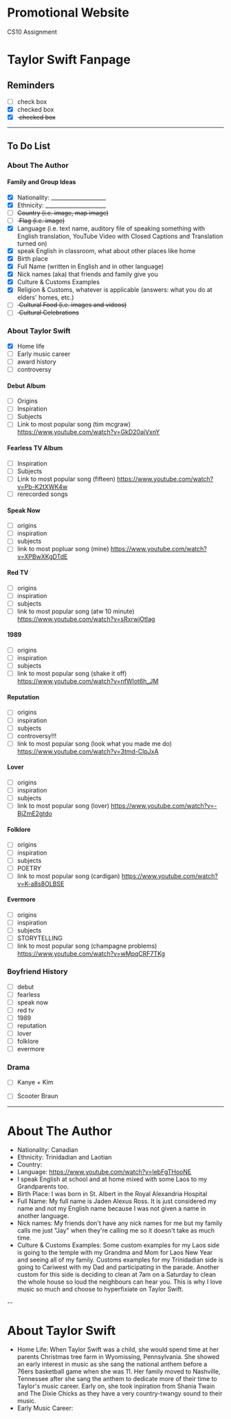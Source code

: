 # Promotional Website
CS10 Assignment

# Taylor Swift Fanpage


## Reminders
- [ ] check box
- [x] checked box
- [x] <del> checked box </del>

---

## To Do List
### About The Author
#### Family and Group Ideas
- [x] Nationality: ____________________
- [x] Ethnicity: ______________________
- [ ] <del>Country (i.e. image, map image)<del/>
- [ ] <del> Flag (i.e. image) <del/>
- [x] Language (i.e. text name, auditory file of speaking something with English translation, YouTube Video with Closed Captions and Translation turned on)
- [x] speak English in classroom, what about other places like home
- [x] Birth place
- [x] Full Name (written in English and in other language)
- [x] Nick names (aka) that friends and family give you
- [x] Culture & Customs Examples
- [x] Religion & Customs, whatever is applicable (answers: what you do at elders' homes, etc.)
- [ ] <del> Cultural Food (i.e. images and videos) <del/>
- [ ] <del> Cultural Celebrations <del/>

### About Taylor Swift
- [x] Home life
- [ ] Early music career 
- [ ] award history
- [ ] controversy

#### Debut Album
- [ ] Origins
- [ ] Inspiration
- [ ] Subjects
- [ ] Link to most popular song (tim mcgraw) https://www.youtube.com/watch?v=GkD20ajVxnY 

#### Fearless TV Album
- [ ] Inspiration
- [ ] Subjects
- [ ] Link to most popular song (fifteen) https://www.youtube.com/watch?v=Pb-K2tXWK4w 
- [ ] rerecorded songs

#### Speak Now
- [ ] origins
- [ ] inspiration
- [ ] subjects
- [ ] link to most popluar song (mine) https://www.youtube.com/watch?v=XPBwXKgDTdE 

#### Red TV 
- [ ] origins
- [ ] inspiration
- [ ] subjects
- [ ] link to most popular song (atw 10 minute) https://www.youtube.com/watch?v=sRxrwjOtIag 

#### 1989
- [ ] origins
- [ ] inspiration
- [ ] subjects
- [ ] link to most popular song (shake it off) https://www.youtube.com/watch?v=nfWlot6h_JM 

#### Reputation
- [ ] origins
- [ ] inspiration
- [ ] subjects
- [ ] controversy!!!
- [ ] link to most popular song (look what you made me do) https://www.youtube.com/watch?v=3tmd-ClpJxA 

#### Lover
- [ ] origins
- [ ] inspiration
- [ ] subjects
- [ ] link to most popular song (lover) https://www.youtube.com/watch?v=-BjZmE2gtdo 

#### Folklore
- [ ] origins 
- [ ] inspiration
- [ ] subjects
- [ ] POETRY    
- [ ] link to most popular song (cardigan) https://www.youtube.com/watch?v=K-a8s8OLBSE 

#### Evermore
- [ ] origins
- [ ] inspiration
- [ ] subjects
- [ ] STORYTELLING
- [ ] link to most popular song (champagne problems) https://www.youtube.com/watch?v=wMpqCRF7TKg

### Boyfriend History
- [ ] debut
- [ ] fearless
- [ ] speak now
- [ ] red tv
- [ ] 1989
- [ ] reputation
- [ ] lover
- [ ] folklore
- [ ] evermore

### Drama
- [ ] Kanye + Kim
- [ ] Scooter Braun


---

# About The Author
- Nationality: Canadian
- Ethnicity: Trinidadian and Laotian
- Country: 
- Language: https://www.youtube.com/watch?v=lebFgTHooNE 
- I speak English at school and at home mixed with some Laos to my Grandparents too. 
- Birth Place: I was born in St. Albert in the Royal Alexandria Hospital
- Full Name: My full name is Jaden Alexus Ross. It is just considered my name and not my English name because I was not given a name in another language.
- Nick names: My friends don't have any nick names for me but my family calls me just "Jay" when they're calling me so it doesn't take as much time.
- Culture & Customs Examples: Some custom examples for my Laos side is going to the temple with my Grandma and Mom for Laos New Year and seeing all of my family. Customs examples for my Trinidadian side is going to Cariwest with my Dad and participating in the parade. Another custom for this side is deciding to clean at 7am on a Saturday to clean the whole house so loud the neighbours can hear you. This is why I love music so much and choose to hyperfixiate on Taylor Swift.

--

# About Taylor Swift
- Home Life: When Taylor Swift was a child, she would spend time at her parents Christmas tree farm in Wyomissing, Pennsylvania. She showed an early interest in music as she sang the national anthem before a 76ers basketball game when she was 11. Her family moved to Nashville, Tennessee after she sang the anthem to dedicate more of their time to Taylor's music career. Early on, she took inpiration from Shania Twain and The Dixie Chicks as they have a very country-twangy sound to their music.
- Early Music Career: 
